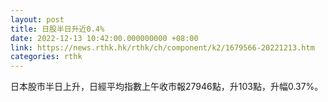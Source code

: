 ```yaml
---
layout: post
title: 日股半日升近0.4%
date: 2022-12-13 10:42:00.000000000 +08:00
link: https://news.rthk.hk/rthk/ch/component/k2/1679566-20221213.htm
categories: rthk
---
```


日本股市半日上升，日經平均指數上午收市報27946點，升103點，升幅0.37%。
